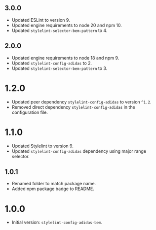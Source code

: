 ## 3.0.0

- Updated ESLint to version 9.
- Updated engine requirements to node 20 and npm 10.
- Updated `stylelint-selector-bem-pattern` to 4.

## 2.0.0

- Updated engine requirements to node 18 and npm 9.
- Updated `stylelint-config-adidas` to 2.
- Updated `stylelint-selector-bem-pattern` to 3.

# 1.2.0

- Updated peer dependency `stylelint-config-adidas` to version `^1.2`.
- Removed direct dependency `stylelint-config-adidas` in the configuration file.

# 1.1.0

- Updated Stylelint to version 9.
- Updated `stylelint-config-adidas` dependency using major range selector.

## 1.0.1

- Renamed folder to match package name.
- Added npm package badge to README.

# 1.0.0

- Initial version: `stylelint-config-adidas-bem`.
